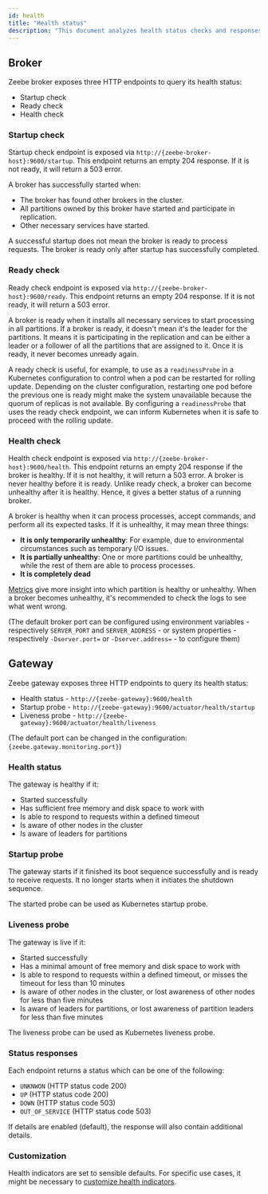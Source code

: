 ```yaml
---
id: health
title: "Health status"
description: "This document analyzes health status checks and responses."
---
```


## Broker

Zeebe broker exposes three HTTP endpoints to query its health status:

- Startup check
- Ready check
- Health check

### Startup check

Startup check endpoint is exposed via `http://{zeebe-broker-host}:9600/startup`.
This endpoint returns an empty 204 response. If it is not ready, it will return a 503 error.

A broker has successfully started when:

- The broker has found other brokers in the cluster.
- All partitions owned by this broker have started and participate in replication.
- Other necessary services have started.

A successful startup does not mean the broker is ready to process requests.
The broker is ready only after startup has successfully completed.

### Ready check

Ready check endpoint is exposed via `http://{zeebe-broker-host}:9600/ready`.
This endpoint returns an empty 204 response. If it is not ready, it will return a 503 error.

A broker is ready when it installs all necessary services to start processing in all partitions.
If a broker is ready, it doesn't mean it's the leader for the partitions.
It means it is participating in the replication and can be either a leader or a follower of all the partitions that are assigned to it.
Once it is ready, it never becomes unready again.

A ready check is useful, for example, to use as a `readinessProbe` in a Kubernetes configuration to control when a pod can be restarted for rolling update.
Depending on the cluster configuration, restarting one pod before the previous one is ready might make the system unavailable because the quorum of replicas is not available.
By configuring a `readinessProbe` that uses the ready check endpoint, we can inform Kubernetes when it is safe to proceed with the rolling update.

### Health check

Health check endpoint is exposed via `http://{zeebe-broker-host}:9600/health`.
This endpoint returns an empty 204 response if the broker is healthy. If it is not healthy, it will return a 503 error.
A broker is never healthy before it is ready.
Unlike ready check, a broker can become unhealthy after it is healthy.
Hence, it gives a better status of a running broker.

A broker is healthy when it can process processes, accept commands, and perform all its expected tasks.
If it is unhealthy, it may mean three things:

- **It is only temporarily unhealthy**: For example, due to environmental circumstances such as temporary I/O issues.
- **It is partially unhealthy**: One or more partitions could be unhealthy, while the rest of them are able to process processes.
- **It is completely dead**

[Metrics](metrics.md) give more insight into which partition is healthy or unhealthy.
When a broker becomes unhealthy, it's recommended to check the logs to see what went wrong.

(The default broker port can be configured using environment variables - respectively `SERVER_PORT` and `SERVER_ADDRESS` - or system properties - respectively `-Dserver.port=` or `-Dserver.address=` - to configure them)

## Gateway

Zeebe gateway exposes three HTTP endpoints to query its health status:

- Health status - `http://{zeebe-gateway}:9600/health`
- Startup probe - `http://{zeebe-gateway}:9600/actuator/health/startup`
- Liveness probe - `http://{zeebe-gateway}:9600/actuator/health/liveness`

(The default port can be changed in the configuration: `{zeebe.gateway.monitoring.port}`)

### Health status

The gateway is healthy if it:

- Started successfully
- Has sufficient free memory and disk space to work with
- Is able to respond to requests within a defined timeout
- Is aware of other nodes in the cluster
- Is aware of leaders for partitions

### Startup probe

The gateway starts if it finished its boot sequence successfully and is ready to receive requests. It no longer starts when it initiates the shutdown sequence.

The started probe can be used as Kubernetes startup probe.

### Liveness probe

The gateway is live if it:

- Started successfully
- Has a minimal amount of free memory and disk space to work with
- Is able to respond to requests within a defined timeout, or misses the timeout for less than 10 minutes
- Is aware of other nodes in the cluster, or lost awareness of other nodes for less than five minutes
- Is aware of leaders for partitions, or lost awareness of partition leaders for less than five minutes

The liveness probe can be used as Kubernetes liveness probe.

### Status responses

Each endpoint returns a status which can be one of the following:

- `UNKNWON` (HTTP status code 200)
- `UP` (HTTP status code 200)
- `DOWN` (HTTP status code 503)
- `OUT_OF_SERVICE` (HTTP status code 503)

If details are enabled (default), the response will also contain additional details.

### Customization

Health indicators are set to sensible defaults. For specific use cases, it might be necessary to [customize health indicators](../configuration/gateway-health-probes.md).
